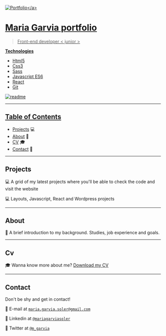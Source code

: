 <a href="https://mgarvia.github.io/portfolio" alt="Maria Garvia portfolio" title="Maria Garvia portfolio">![Portfolio]("https://mgarvia.github.io/portfolio/images/Portfolio.png")</a>

# Maria Garvia portfolio

> Front-end developer < junior >

**Technologies**

- Html5
- Css3
- Sass
- Javascript ES6
- React
- Git

![readme]("https://mgarvia.github.io/portfolio/images/readme.png")

---

## Table of Contents 

-  [Projects](#Projects) 💻
-  [About](#About) 👩
-  [CV](#CV) 🎓
-  [Contact](#Contact) 📧

---

## Projects

💻 A grid of my latest projects where you'll be able to check the code and visit the website

💻 Layouts, Javascript, React and Wordpress projects

---

## About

👩 A brief introduction to my background. Studies, job experience and goals.

---

## Cv

🎓 Wanna know more about me? 
<a className="cv-download" href="https://mgarvia.github.io/portfolio/images/Maria_Garvia_CV_Frontend_Developer.pdf" download>Download my CV</a>

---

## Contact

Don't be shy and get in contact!

📧 E-mail at <a href="http://fvcproductions.com" target="_blank">`maria.garvia.soler@gmail.com`</a>

📧 Linkedin at <a href="https://www.linkedin.com/in/mariagarviasoler/" target="_blank">`@mariagarviasoler`</a>

📧 Twitter at <a href="http://twitter.com/fvcproductions" target="_blank">`@m_garvia`</a>
